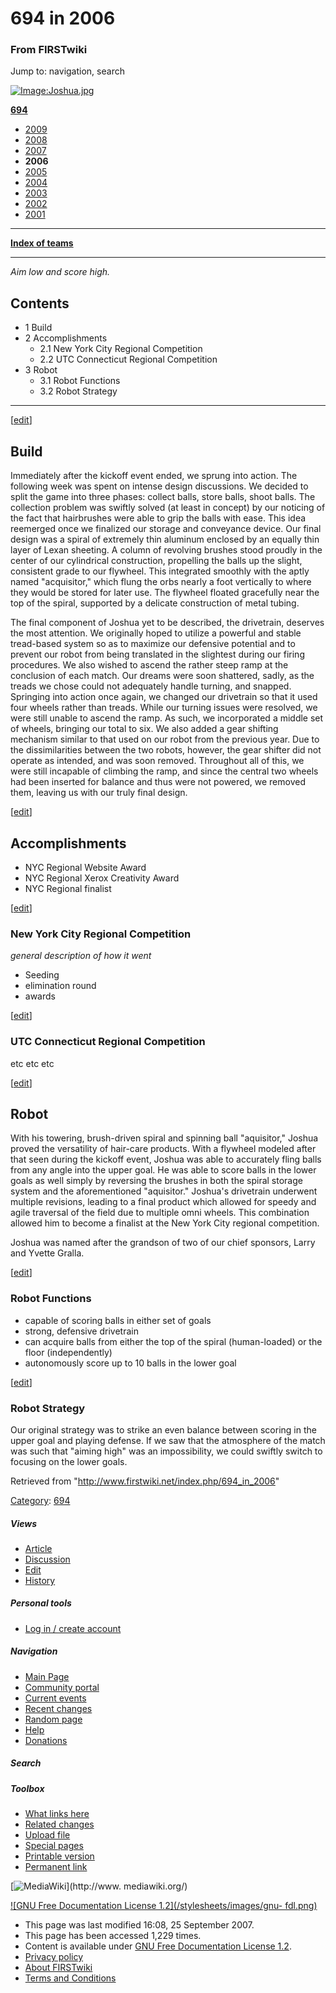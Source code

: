 # 694 in 2006

### From FIRSTwiki

Jump to: navigation, search

[![Image:Joshua.jpg](/media/4/47/Joshua.jpg)](/index.php/Image:Joshua.jpg
"Image:Joshua.jpg" )

**[694](/index.php/694 "694" )**

  * [2009](/index.php/694_in_2009 "694 in 2009" )
  * [2008](/index.php/694_in_2008 "694 in 2008" )
  * [2007](/index.php/694_in_2007 "694 in 2007" )
  * **2006**
  * [2005](/index.php/694_in_2005 "694 in 2005" )
  * [2004](/index.php/694_in_2004 "694 in 2004" )
  * [2003](/index.php/694_in_2003 "694 in 2003" )
  * [2002](/index.php/694_in_2002 "694 in 2002" )
  * [2001](/index.php/694_in_2001 "694 in 2001" )

* * *

**[Index of teams](/index.php/Index_of_teams "Index of teams" )**  
  
---  
  
_Aim low and score high._

## Contents

  * 1 Build
  * 2 Accomplishments
    * 2.1 New York City Regional Competition
    * 2.2 UTC Connecticut Regional Competition
  * 3 Robot
    * 3.1 Robot Functions
    * 3.2 Robot Strategy  
---  
  
[[edit](/index.php?title=694_in_2006&action=edit&section=1 "Edit section:
Build" )]

## Build

Immediately after the kickoff event ended, we sprung into action. The
following week was spent on intense design discussions. We decided to split
the game into three phases: collect balls, store balls, shoot balls. The
collection problem was swiftly solved (at least in concept) by our noticing of
the fact that hairbrushes were able to grip the balls with ease. This idea
reemerged once we finalized our storage and conveyance device. Our final
design was a spiral of extremely thin aluminum enclosed by an equally thin
layer of Lexan sheeting. A column of revolving brushes stood proudly in the
center of our cylindrical construction, propelling the balls up the slight,
consistent grade to our flywheel. This integrated smoothly with the aptly
named "acquisitor," which flung the orbs nearly a foot vertically to where
they would be stored for later use. The flywheel floated gracefully near the
top of the spiral, supported by a delicate construction of metal tubing.

The final component of Joshua yet to be described, the drivetrain, deserves
the most attention. We originally hoped to utilize a powerful and stable
tread-based system so as to maximize our defensive potential and to prevent
our robot from being translated in the slightest during our firing procedures.
We also wished to ascend the rather steep ramp at the conclusion of each
match. Our dreams were soon shattered, sadly, as the treads we chose could not
adequately handle turning, and snapped. Springing into action once again, we
changed our drivetrain so that it used four wheels rather than treads. While
our turning issues were resolved, we were still unable to ascend the ramp. As
such, we incorporated a middle set of wheels, bringing our total to six. We
also added a gear shifting mechanism similar to that used on our robot from
the previous year. Due to the dissimilarities between the two robots, however,
the gear shifter did not operate as intended, and was soon removed. Throughout
all of this, we were still incapable of climbing the ramp, and since the
central two wheels had been inserted for balance and thus were not powered, we
removed them, leaving us with our truly final design.

[[edit](/index.php?title=694_in_2006&action=edit&section=2 "Edit section:
Accomplishments" )]

## Accomplishments

  * NYC Regional Website Award 
  * NYC Regional Xerox Creativity Award 
  * NYC Regional finalist 

[[edit](/index.php?title=694_in_2006&action=edit&section=3 "Edit section: New
York City Regional Competition" )]

### New York City Regional Competition

_general description of how it went_

  * Seeding 
  * elimination round 
  * awards 

[[edit](/index.php?title=694_in_2006&action=edit&section=4 "Edit section: UTC
Connecticut Regional Competition" )]

### UTC Connecticut Regional Competition

etc etc etc

[[edit](/index.php?title=694_in_2006&action=edit&section=5 "Edit section:
Robot" )]

## Robot

With his towering, brush-driven spiral and spinning ball "aquisitor," Joshua
proved the versatility of hair-care products. With a flywheel modeled after
that seen during the kickoff event, Joshua was able to accurately fling balls
from any angle into the upper goal. He was able to score balls in the lower
goals as well simply by reversing the brushes in both the spiral storage
system and the aforementioned "aquisitor." Joshua's drivetrain underwent
multiple revisions, leading to a final product which allowed for speedy and
agile traversal of the field due to multiple omni wheels. This combination
allowed him to become a finalist at the New York City regional competition.

Joshua was named after the grandson of two of our chief sponsors, Larry and
Yvette Gralla.

[[edit](/index.php?title=694_in_2006&action=edit&section=6 "Edit section:
Robot Functions" )]

### Robot Functions

  * capable of scoring balls in either set of goals 
  * strong, defensive drivetrain 
  * can acquire balls from either the top of the spiral (human-loaded) or the floor (independently) 
  * autonomously score up to 10 balls in the lower goal 

[[edit](/index.php?title=694_in_2006&action=edit&section=7 "Edit section:
Robot Strategy" )]

### Robot Strategy

Our original strategy was to strike an even balance between scoring in the
upper goal and playing defense. If we saw that the atmosphere of the match was
such that "aiming high" was an impossibility, we could swiftly switch to
focusing on the lower goals.

Retrieved from "<http://www.firstwiki.net/index.php/694_in_2006>"

[Category](/index.php?title=Special:Categories&article=694_in_2006
"Special:Categories" ): [694](/index.php/Category:694 "Category:694" )

##### Views

  * [Article](/index.php/694_in_2006)
  * [Discussion](/index.php?title=Talk:694_in_2006&action=edit)
  * [Edit](/index.php?title=694_in_2006&action=edit)
  * [History](/index.php?title=694_in_2006&action=history)

##### Personal tools

  * [Log in / create account](/index.php?title=Special:Userlogin&returnto=694_in_2006)

[](/index.php/Main_Page "Main Page" )

##### Navigation

  * [Main Page](/index.php/Main_Page)
  * [Community portal](/index.php/FIRSTwiki:Community_portal)
  * [Current events](/index.php/Current_events)
  * [Recent changes](/index.php/Special:Recentchanges)
  * [Random page](/index.php/Special:Random)
  * [Help](/index.php/FIRSTwiki:Help)
  * [Donations](/index.php/FIRSTwiki:Site_support)

##### Search



##### Toolbox

  * [What links here](/index.php/Special:Whatlinkshere/694_in_2006)
  * [Related changes](/index.php/Special:Recentchangeslinked/694_in_2006)
  * [Upload file](/index.php/Special:Upload)
  * [Special pages](/index.php/Special:Specialpages)
  * [Printable version](/index.php?title=694_in_2006&printable=yes)
  * [Permanent link](/index.php?title=694_in_2006&oldid=63235)

[![MediaWiki](/skins/common/images/poweredby_mediawiki_88x31.png)](http://www.
mediawiki.org/)

[![GNU Free Documentation License 1.2](/stylesheets/images/gnu-
fdl.png)](http://www.gnu.org/copyleft/fdl.html)

  * This page was last modified 16:08, 25 September 2007.
  * This page has been accessed 1,229 times.
  * Content is available under [GNU Free Documentation License 1.2](http://www.gnu.org/copyleft/fdl.html "http://www.gnu.org/copyleft/fdl.html" ).
  * [Privacy policy](/index.php/FIRSTwiki:Privacy_policy "FIRSTwiki:Privacy policy" )
  * [About FIRSTwiki](/index.php/FIRSTwiki:About "FIRSTwiki:About" )
  * [Terms and Conditions](/index.php/FIRSTwiki:Terms_and_conditions "FIRSTwiki:Terms and conditions" )

